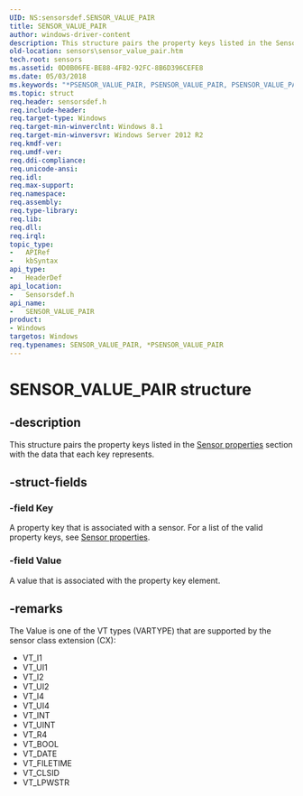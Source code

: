 ```yaml
---
UID: NS:sensorsdef.SENSOR_VALUE_PAIR
title: SENSOR_VALUE_PAIR
author: windows-driver-content
description: This structure pairs the property keys listed in the Sensor properties section with the data that each key represents.
old-location: sensors\sensor_value_pair.htm
tech.root: sensors
ms.assetid: 0D0B06FE-BE88-4FB2-92FC-8B6D396CEFE8
ms.date: 05/03/2018
ms.keywords: "*PSENSOR_VALUE_PAIR, PSENSOR_VALUE_PAIR, PSENSOR_VALUE_PAIR structure pointer [Sensor Devices], SENSOR_VALUE_PAIR, SENSOR_VALUE_PAIR structure [Sensor Devices], sensors.sensor_value_pair, sensorsdef/PSENSOR_VALUE_PAIR, sensorsdef/SENSOR_VALUE_PAIR"
ms.topic: struct
req.header: sensorsdef.h
req.include-header: 
req.target-type: Windows
req.target-min-winverclnt: Windows 8.1
req.target-min-winversvr: Windows Server 2012 R2
req.kmdf-ver: 
req.umdf-ver: 
req.ddi-compliance: 
req.unicode-ansi: 
req.idl: 
req.max-support: 
req.namespace: 
req.assembly: 
req.type-library: 
req.lib: 
req.dll: 
req.irql: 
topic_type:
-	APIRef
-	kbSyntax
api_type:
-	HeaderDef
api_location:
-	Sensorsdef.h
api_name:
-	SENSOR_VALUE_PAIR
product:
- Windows
targetos: Windows
req.typenames: SENSOR_VALUE_PAIR, *PSENSOR_VALUE_PAIR
---
```


# SENSOR_VALUE_PAIR structure


## -description


This structure pairs the property keys listed in the <a href="https://msdn.microsoft.com/library/windows/hardware/dn946698">Sensor properties</a> section with the data that each key represents.


## -struct-fields




### -field Key

A property key that is associated with a sensor. For a list of the valid property keys, see <a href="https://msdn.microsoft.com/library/windows/hardware/dn946698">Sensor properties</a>.


### -field Value

A value that is associated with the property key element.


## -remarks



The Value is one of the VT types (VARTYPE) that are supported by the sensor class extension (CX):

<ul>
<li>VT_I1</li>
<li>VT_UI1</li>
<li>VT_I2</li>
<li>VT_UI2</li>
<li>VT_I4</li>
<li>VT_UI4</li>
<li>VT_INT</li>
<li>VT_UINT</li>
<li>VT_R4</li>
<li>VT_BOOL</li>
<li>VT_DATE</li>
<li>VT_FILETIME</li>
<li>VT_CLSID</li>
<li>VT_LPWSTR</li>
</ul>



